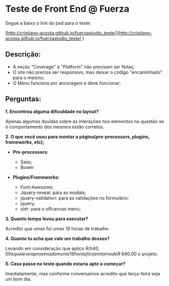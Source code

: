 # Teste de Front End @ Fuerza

Segue a baixo o link do psd para o teste:


[http://cristiano-acosta.github.io/fuerzastudio_teste/](http://cristiano-acosta.github.io/fuerzastudio_teste/ )



## Descrição: ##
- A seção "Coverage" e "Platform" não precisam ser feitas;
- O site não precisa ser responsivo, mas deixar o código "encaminhado" para o mesmo;
- O Menu funciona por ancoragem e deve funcionar;

## Perguntas: ##


**1. Encontrou alguma dificuldade no layout?**

Apenas algumas duvidas sobre as interações nos elementos na questão se o comportamento dos mesmos estão corretos.

**2. O que você usou para montar a página(pre-processors, plugins, frameworks, etc);**

- **Pre-processors:**
	- Sass;
	- Bower



- **Plugins/Frameworks:**
	- Font-Awesome;
	- Jquery-reveal: para as modals;
	- jquery-validation: para as validações no formulário;
	- jquery;
	- sidr: para o offcanvas menu;


**3. Quanto tempo levou para executar?**

Acredito que umas foi umas 16 horas de trabalho.

**4. Quanto tu acha que vale um trabalho desses?**

Levando em consideração que aplico R$/h 40,00 e que levei aproximadamente 16 horas fica em torno de R$ 640,00 o projeto.

**5. Caso passe no teste quando estaria apto a começar?**

Imediatamente, mas conforme conversamos acredito que terça-feira seja um bom dia.
